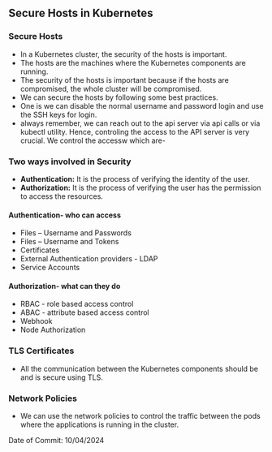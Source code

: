 ## Secure Hosts in Kubernetes

### Secure Hosts

- In a Kubernetes cluster, the security of the hosts is important.
- The hosts are the machines where the Kubernetes components are running.
- The security of the hosts is important because if the hosts are compromised, the whole cluster will be compromised.
- We can secure the hosts by following some best practices.
- One is we can disable the normal username and password login and use the SSH keys for login.
- always remember, we can reach out to the api server via api calls or via kubectl utility. Hence, controling the access to the API server is very crucial. We control the accessw which are-
### Two ways involved in Security

- **Authentication:** It is the process of verifying the identity of the user.
- **Authorization:** It is the process of verifying the user has the permission to access the resources.

#### Authentication- who can access

- Files – Username and Passwords
- Files – Username and Tokens
- Certificates
- External Authentication providers - LDAP
- Service Accounts

#### Authorization- what can they do

- RBAC - role based access control
- ABAC - attribute based access control
- Webhook
- Node Authorization

### TLS Certificates

- All the communication between the Kubernetes components should be and is secure using TLS.

### Network Policies

- We can use the network policies to control the traffic between the pods where the applications is running in the cluster.

Date of Commit: 10/04/2024
